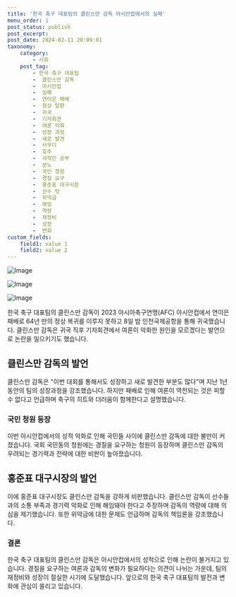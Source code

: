```yaml
---
title: '한국 축구 대표팀의 클린스만 감독 아시안컵에서의 실패'
menu_order: 1
post_status: publish
post_excerpt: 
post_date: 2024-02-11 20:09:01
taxonomy:
    category:
        - 사회
    post_tag:
        - 한국 축구 대표팀
        -  클린스만 감독
        -  아시안컵
        -  실패
        -  연이은 패배
        -  정상 탈환
        -  귀국
        -  기자회견
        -  여론 악화
        -  성장 과정
        -  새로 발견
        -  사우디
        -  호주
        -  극적인 승부
        -  분노
        -  국민 청원
        -  경질 요구
        -  홍준표 대구시장
        -  선수 탓
        -  위약금
        -  해임
        -  역량
        -  재정비
        -  성장
        -  변화
custom_fields:
    field1: value 1
    field2: value 2
---
```


![Image](https://imgnews.pstatic.net/image/081/2024/02/10/0003429735_001_20240210185001177.jpg?type=w647)

![Image](https://imgnews.pstatic.net/image/081/2024/02/10/0003429735_002_20240210185001224.jpg?type=w647)

![Image](https://imgnews.pstatic.net/image/081/2024/02/10/0003429735_003_20240210185001261.jpg?type=w647)

한국 축구 대표팀의 클린스만 감독이 2023 아시아축구연맹(AFC) 아시안컵에서 연이은 패배로 64년 만의 정상 복귀를 이루지 못하고 8일 밤 인천국제공항을 통해 귀국했습니다. 클린스만 감독은 귀국 직후 기자회견에서 여론이 악화한 원인을 모르겠다는 발언으로 논란을 일으키기도 했습니다.
## 클린스만 감독의 발언
클린스만 감독은 "이번 대회를 통해서도 성장하고 새로 발견한 부분도 많다"며 지난 1년 동안의 팀의 성장과정을 강조했습니다. 하지만 패배로 인해 여론이 역전되는 것은 피할 수 없다고 언급하며 축구의 히트와 더러움이 함께한다고 설명했습니다.
### 국민 청원 등장
이번 아시안컵에서의 성적 악화로 인해 국민들 사이에 클린스만 감독에 대한 불만이 커졌습니다. 국회 국민동의 청원에는 경질을 요구하는 청원이 등장하며 클린스만 감독의 우려되는 경기력과 전략에 대한 비판이 높아졌습니다.
## 홍준표 대구시장의 발언
이에 홍준표 대구시장도 클린스만 감독을 강하게 비판했습니다. 클린스만 감독이 선수들과의 소통 부족과 경기력 악화로 인해 해임돼야 한다고 주장하며 감독의 역량에 대해 의심을 제기했습니다. 또한 위약금에 대한 문제도 언급하며 감독의 책임론을 강조했습니다.
### 결론
한국 축구 대표팀의 클린스만 감독은 아시안컵에서의 성적으로 인해 논란이 불거지고 있습니다. 경질을 요구하는 여론과 감독의 변화가 필요하다는 의견이 나뉘는 가운데, 팀의 재정비와 성장이 절실한 시기에 도달했습니다. 앞으로의 한국 축구 대표팀의 발전과 변화에 관심이 쏠리고 있습니다.
